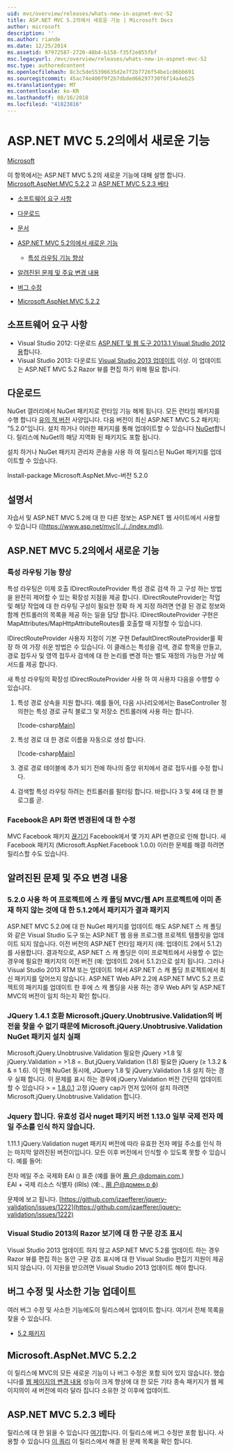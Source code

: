 ```yaml
---
uid: mvc/overview/releases/whats-new-in-aspnet-mvc-52
title: ASP.NET MVC 5.2의에서 새로운 기능 | Microsoft Docs
author: microsoft
description: ''
ms.author: riande
ms.date: 12/25/2014
ms.assetid: 97972587-2720-48b4-b158-f35f2e855fbf
msc.legacyurl: /mvc/overview/releases/whats-new-in-aspnet-mvc-52
msc.type: authoredcontent
ms.openlocfilehash: 8c3c5de55396635d2e7f2b7726f54be1c06bb691
ms.sourcegitcommit: 45ac74e400f9f2b7dbded66297730f6f14a4eb25
ms.translationtype: MT
ms.contentlocale: ko-KR
ms.lasthandoff: 08/16/2018
ms.locfileid: "41823816"
---
```

<a name="whats-new-in-aspnet-mvc-52"></a>ASP.NET MVC 5.2의에서 새로운 기능
====================
[Microsoft](https://github.com/microsoft)

이 항목에서는 ASP.NET MVC 5.2의 새로운 기능에 대해 설명 합니다. [Microsoft.AspNet.MVC 5.2.2](#52) 고 [ASP.NET MVC 5.2.3 베타](#mvc523Beta)

- [소프트웨어 요구 사항](#softRequire)
- [다운로드](#download)
- [문서](#documentation)
- [ASP.NET MVC 5.2의에서 새로운 기능](#new-features)

    - [특성 라우팅 기능 향상](#attributerouting)
- [알려진된 문제 및 주요 변경 내용](#knownbreakingchanges)
- [버그 수정](#bug-fixes)
- [Microsoft.AspNet.MVC 5.2.2](#52)

<a id="softRequire"></a>
## <a name="software-requirements"></a>소프트웨어 요구 사항

- Visual Studio 2012: 다운로드 [ASP.NET 및 웹 도구 2013.1 Visual Studio 2012 용](https://go.microsoft.com/fwlink/?LinkId=390062)합니다.
- Visual Studio 2013: 다운로드 [Visual Studio 2013 업데이트](https://go.microsoft.com/fwlink/?LinkId=390064) 이상. 이 업데이트는 ASP.NET MVC 5.2 Razor 뷰를 편집 하기 위해 필요 합니다.

<a id="download"></a>
## <a name="download"></a>다운로드

NuGet 갤러리에서 NuGet 패키지로 런타임 기능 해제 됩니다. 모든 런타임 패키지를 수행 합니다 [유의 적 버전](http://semver.org/) 사양입니다. 다음 버전이 최신 ASP.NET MVC 5.2 패키지: "5.2.0"입니다. 설치 하거나 이러한 패키지를 통해 업데이트할 수 있습니다 [NuGet](http://www.nuget.org/packages/Microsoft.AspNet.Mvc/)합니다. 릴리스에 NuGet의 해당 지역화 된 패키지도 포함 됩니다.

설치 하거나 NuGet 패키지 관리자 콘솔을 사용 하 여 릴리스된 NuGet 패키지를 업데이트할 수 있습니다.

Install-package Microsoft.AspNet.Mvc-버전 5.2.0

<a id="documentation"></a>
## <a name="documentation"></a>설명서

자습서 및 ASP.NET MVC 5.2에 대 한 다른 정보는 ASP.NET 웹 사이트에서 사용할 수 있습니다 ([https://www.asp.net/mvc](../../index.md)).

<a id="new-features"></a>
## <a name="new-features-in-aspnet-mvc-52"></a>ASP.NET MVC 5.2의에서 새로운 기능

<a id="attributerouting"></a>
### <a name="attribute-routing-improvements"></a>특성 라우팅 기능 향상

특성 라우팅은 이제 호출 IDirectRouteProvider 특성 경로 검색 하 고 구성 하는 방법을 완전히 제어할 수 있는 확장성 지점을 제공 합니다. IDirectRouteProvider는 작업 및 해당 작업에 대 한 라우팅 구성이 필요한 정확 하 게 지정 하려면 연결 된 경로 정보와 함께 컨트롤러의 목록을 제공 하는 일을 담당 합니다. IDirectRouteProvider 구현은 MapAttributes/MapHttpAttributeRoutes를 호출할 때 지정할 수 있습니다.

IDirectRouteProvider 사용자 지정이 기본 구현 DefaultDirectRouteProvider를 확장 하 여 가장 쉬운 방법은 수 있습니다. 이 클래스는 특성을 검색, 경로 항목을 만들고, 경로 접두사 및 영역 접두사 검색에 대 한 논리를 변경 하는 별도 재정의 가능한 가상 메서드를 제공 합니다.

새 특성 라우팅의 확장성 IDirectRouteProvider 사용 하 여 사용자 다음을 수행할 수 있습니다.

1. 특성 경로 상속을 지원 합니다. 예를 들어, 다음 시나리오에서는 BaseController 정의한는 특성 경로 규칙 블로그 및 저장소 컨트롤러에 사용 하는 합니다. 

    [!code-csharp[Main](whats-new-in-aspnet-mvc-52/samples/sample1.cs)]
2. 특성 경로 대 한 경로 이름을 자동으로 생성 합니다. 

    [!code-csharp[Main](whats-new-in-aspnet-mvc-52/samples/sample2.cs)]
3. 경로 경로 테이블에 추가 되기 전에 하나의 중앙 위치에서 경로 접두사를 수정 합니다.
4. 검색할 특성 라우팅 하려는 컨트롤러를 필터링 합니다. 바랍니다 3 및 4에 대 한 블로그를 곧.

### <a name="facebook-fixes-for-changed-api-surface"></a>Facebook은 API 화면 변경된에 대 한 수정

MVC Facebook 패키지 [끊기기](https://aspnetwebstack.codeplex.com/workitem/list/advanced?keyword=&amp;status=All&amp;type=All&amp;priority=All&amp;release=v5.2%20RC&amp;assignedTo=All&amp;component=Facebook&amp;sortField=AssignedTo&amp;sortDirection=Ascending&amp;page=0&amp;reasonClosed=All) Facebook에서 몇 가지 API 변경으로 인해 합니다. 새 Facebook 패키지 (Microsoft.AspNet.Facebook 1.0.0) 이러한 문제를 해결 하려면 릴리스할 수도 있습니다.

<a id="knownbreakingchanges"></a>
## <a name="known-issues-and-breaking-changes"></a>알려진된 문제 및 주요 변경 내용

### <a name="scaffolding-mvcweb-api-into-a-project-with-520-packages-results-in-512-packages-for-ones-that-dont-already-exist-in-the-project"></a>5.2.0 사용 하 여 프로젝트에 스 캐 폴딩 MVC/웹 API 프로젝트에 이미 존재 하지 않는 것에 대 한 5.1.2에서 패키지가 결과 패키지

ASP.NET MVC 5.2.0에 대 한 NuGet 패키지를 업데이트 해도 ASP.NET 스 캐 폴딩와 같은 Visual Studio 도구 또는 ASP.NET 웹 응용 프로그램 프로젝트 템플릿을 업데이트 되지 않습니다. 이전 버전의 ASP.NET 런타임 패키지 (예: 업데이트 2에서 5.1.2)를 사용합니다. 결과적으로, ASP.NET 스 캐 폴딩은 이미 프로젝트에서 사용할 수 없는 경우에 필요한 패키지의 이전 버전 (예: 업데이트 2에서 5.1.2)으로 설치 됩니다. 그러나 Visual Studio 2013 RTM 또는 업데이트 1에서 ASP.NET 스 캐 폴딩 프로젝트에서 최신 패키지를 덮어쓰지 않습니다. ASP.NET Web API 2.2에 ASP.NET MVC 5.2 프로젝트의 패키지를 업데이트 한 후에 스 캐 폴딩을 사용 하는 경우 Web API 및 ASP.NET MVC의 버전이 일치 하는지 확인 합니다.

### <a name="microsoftjqueryunobtrusivevalidation-nuget-package-installation-fails-because-it-is-unable-to-find-a-version-of-microsoftjqueryunobtrusivevalidation-compatible-to-jquery-141"></a>JQuery 1.4.1 호환 Microsoft.jQuery.Unobtrusive.Validation의 버전을 찾을 수 없기 때문에 Microsoft.jQuery.Unobtrusive.Validation NuGet 패키지 설치 실패

Microsoft.jQuery.Unobtrusive.Validation 필요한 jQuery &gt;1.8 및 jQuery.Validation = &gt;1.8 =. But,jQuery.Validation (1.8) 필요한 jQuery (&#8805; 1.3.2 &amp; &amp; &#8804; 1.6). 이 인해 NuGet 동시에, JQuery 1.8 및 jQuery.Validation 1.8 설치 하는 경우 실패 합니다. 이 문제를 표시 하는 경우에 jQuery.Validation 버전 간단히 업데이트할 수 있습니다 &gt; =  [1.8.0.1](https://www.nuget.org/packages/jQuery.Validation/1.8.0.1) 고정 jQuery cap가 먼저 있어야 설치 하려면 Microsoft.jQuery.Unobtrusive.Validation 합니다.

### <a name="the-jqueryvalidation-nuget-package-version-1130-does-not-recognize-some-international-email-addresses"></a>Jquery 합니다. 유효성 검사 nuget 패키지 버전 1.13.0 일부 국제 전자 메일 주소를 인식 하지 않습니다.

1.11.1 jQuery.Validation nuget 패키지 버전에 따라 유효한 전자 메일 주소를 인식 하는 마지막 알려진된 버전이입니다. 모든 이후 버전에서 인식할 수 있도록 못할 수 있습니다. 예를 들어:

전자 메일 주소 국제화 EAI () 표준 (예를 들어 [ &#29992; &#25143; @domain.com ](mailto:&#29992;&#25143;@domain.com))   
 EAI + 국제 리소스 식별자 (IRIs) (예:., [ &#29992; &#25143;@&#1076;&#1086;&#1084;&#1077;&#1085;.&#1088; &#1092;](mailto:&#29992;&#25143;@&#1076;&#1086;&#1084;&#1077;&#1085;.&#1088;&#1092;))

문제에 보고 됩니다. [https://github.com/jzaefferer/jquery-validation/issues/1222](https://github.com/jzaefferer/jquery-validation/issues/1222)

### <a name="syntax-highlighting-for-razor-views-in-visual-studio-2013"></a>Visual Studio 2013의 Razor 보기에 대 한 구문 강조 표시

Visual Studio 2013 업데이트 하지 않고 ASP.NET MVC 5.2를 업데이트 하는 경우 Razor 뷰를 편집 하는 동안 구문 강조 표시에 대 한 Visual Studio 편집기 지원이 제공 되지 않습니다. 이 지원을 받으려면 Visual Studio 2013 업데이트 해야 합니다.

<a id="bug-fixes"></a>
## <a name="bug-fixes-and-minor-feature-updates"></a>버그 수정 및 사소한 기능 업데이트

여러 버그 수정 및 사소한 기능에도이 릴리스에서 업데이트 합니다. 여기서 전체 목록을 찾을 수 있습니다.

- [5.2 패키지](https://aspnetwebstack.codeplex.com/workitem/list/advanced?keyword=&amp;status=Closed&amp;type=All&amp;priority=All&amp;release=v5.2%20RC&amp;assignedTo=All&amp;component=MVC&amp;sortField=AssignedTo&amp;sortDirection=Ascending&amp;page=0&amp;reasonClosed=Fixed)

<a id="52"></a>
## <a name="microsoftaspnetmvc-522"></a>Microsoft.AspNet.MVC 5.2.2

이 릴리스에 MVC의 모든 새로운 기능이 나 버그 수정은 포함 되어 있지 않습니다. 했습니다를 [웹 페이지의 변경 내용](https://blogs.msdn.com/b/webdev/archive/2014/07/28/announcing-the-beta-release-of-web-pages-3-2-1.aspx) 성능이 크게 향상에 대 한 모든 기타 종속 패키지가 웹 페이지의이 새 버전에 따라 달라 집니다 소유한 것 이후에 업데이트.

<a id="mvc523Beta"></a>
## <a name="aspnet-mvc-523-beta"></a>ASP.NET MVC 5.2.3 베타

릴리스에 대 한 읽을 수 있습니다 [여기](https://blogs.msdn.com/b/webdev/archive/2014/12/17/asp-net-mvc-5-2-3-web-pages-5-2-3-and-web-api-5-2-3-beta-releases.aspx)합니다. 이 릴리스에 버그 수정만 포함 됩니다. 사용할 수 있습니다 [이 쿼리](https://aspnetwebstack.codeplex.com/workitem/list/advanced?keyword=&amp;status=Closed&amp;type=All&amp;priority=All&amp;release=v5.2.3%20Beta&amp;assignedTo=All&amp;component=MVC&amp;sortField=LastUpdatedDate&amp;sortDirection=Descending&amp;page=0&amp;reasonClosed=Fixed) 이 릴리스에서 해결 된 문제 목록을 확인 합니다.
